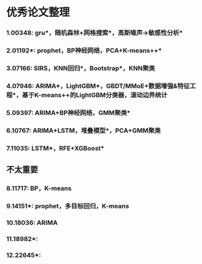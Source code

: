 # 优秀论文整理


### 1.00348: gru*，随机森林+网格搜索*，高斯噪声->敏感性分析*
### 2.01192*: prophet，BP神经网络，PCA+K-means++*
### 3.07166: SIRS，KNN回归*，Bootstrap*，KNN聚类
### 4.07946: ARIMA*，LightGBM*，GBDT/MMoE+数据增强&特征工程*，基于K-means++的LightGBM分类器，滚动边界统计
### 5.09397: ARIMA+BP神经网络，GMM聚类*
### 6.10767: ARIMA+LSTM，堆叠模型*，PCA+GMM聚类
### 7.11035: LSTM*，RFE+XGBoost*

## 不太重要
### 8.11717: BP，K-means
### 9.14151*: prophet，多目标回归，K-means
### 10.18036: ARIMA
### 11.18982*: 
### 12.22645*: 

